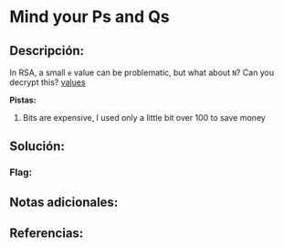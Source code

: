 # Mind your Ps and Qs

## Descripción: 
In RSA, a small `e` value can be problematic, but what about `N`? Can you decrypt this? [values](https://mercury.picoctf.net/static/2604f8b51a5cc62d38a3736938f19cef/values)

**Pistas:**
1. Bits are expensive, I used only a little bit over 100 to save money

## Solución:

### Flag: 

## Notas adicionales:


## Referencias:
